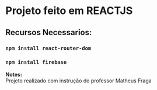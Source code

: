 # Projeto feito em REACTJS

## Recursos Necessarios:

### `npm install react-router-dom`
### `npm install firebase`

**Notes:**
</br>
Projeto realizado com instrução do professor Matheus Fraga

